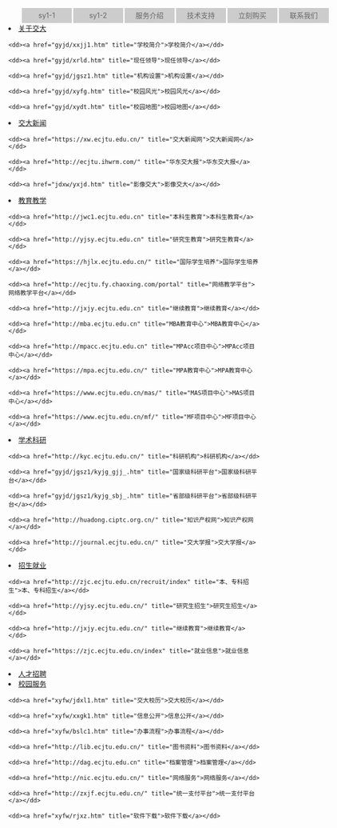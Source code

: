 <!doctype html>
<html>
<head>
<meta charset="utf-8">
<title>sy3-3</title>
<style text="text/css">
<!--
	.test ul{
		list-style:none;
	}
	.test li{
		float:left;
		width:100px;
		background:#CCC;
		margin-left:3px;
		line-height:30px;
	}
	.test{
		width:800px;
	}
	.test a:visited{
		color:#666;
		text-decoration:underline;
	}
	.test a{
		display:block;
		text-align:center;
		height:30px;
	}
	.test a:link{
		color:#666;
		background:url("背景一.jpg")#CCC no-repeat 0px 0px;
		text-decoration:none;
	}
	.test a:hover{
		color:#FFF; 
		font-weight:bold;
		text-decoration:none;
		background:url("背景二.jpg") no-repeat 0px 0px;
	} 
-->
</style></head>

<body>
	<div class="test"> <ul>
	<li><a href="1">sy1-1</a></li>
	<li><a href="2">sy1-2</a></li>
	<li><a href="3">服务介绍</a></li>
	<li><a href="4">技术支持</a></li>
	<li><a href="5">立刻购买</a></li>
	<li><a href="6">联系我们</a></li>
	</ul></div> 
	<li>
<a class="v1" href="gyjd/xxjj1.htm" title="关于交大">关于交大</a>
<dl>

    <dd><a href="gyjd/xxjj1.htm" title="学校简介">学校简介</a></dd>

    <dd><a href="gyjd/xrld.htm" title="现任领导">现任领导</a></dd>

    <dd><a href="gyjd/jgsz1.htm" title="机构设置">机构设置</a></dd>

    <dd><a href="gyjd/xyfg.htm" title="校园风光">校园风光</a></dd>

    <dd><a href="gyjd/xydt.htm" title="校园地图">校园地图</a></dd>
</dl>
</li>
<li>
<a class="v1" href="javascript:void(0)" title="交大新闻">交大新闻</a>
<dl>

    <dd><a href="https://xw.ecjtu.edu.cn/" title="交大新闻网">交大新闻网</a></dd>

    <dd><a href="http://ecjtu.ihwrm.com/" title="华东交大报">华东交大报</a></dd>

    <dd><a href="jdxw/yxjd.htm" title="影像交大">影像交大</a></dd>
</dl>
</li>
<li>
<a class="v1" href="javascript:void(0)" title="教育教学">教育教学</a>
<dl>

    <dd><a href="http://jwc1.ecjtu.edu.cn" title="本科生教育">本科生教育</a></dd>

    <dd><a href="http://yjsy.ecjtu.edu.cn" title="研究生教育">研究生教育</a></dd>

    <dd><a href="https://hjlx.ecjtu.edu.cn/" title="国际学生培养">国际学生培养</a></dd>

    <dd><a href="http://ecjtu.fy.chaoxing.com/portal" title="网络教学平台">网络教学平台</a></dd>

    <dd><a href="http://jxjy.ecjtu.edu.cn" title="继续教育">继续教育</a></dd>

    <dd><a href="http://mba.ecjtu.edu.cn" title="MBA教育中心">MBA教育中心</a></dd>

    <dd><a href="http://mpacc.ecjtu.edu.cn" title="MPAcc项目中心">MPAcc项目中心</a></dd>

    <dd><a href="https://mpa.ecjtu.edu.cn/" title="MPA教育中心">MPA教育中心</a></dd>

    <dd><a href="https://www.ecjtu.edu.cn/mas/" title="MAS项目中心">MAS项目中心</a></dd>

    <dd><a href="https://www.ecjtu.edu.cn/mf/" title="MF项目中心">MF项目中心</a></dd>
</dl>
</li>
<li>
<a class="v1" href="javascript:void(0)" title="学术科研">学术科研</a>
<dl>

    <dd><a href="http://kyc.ecjtu.edu.cn/" title="科研机构">科研机构</a></dd>

    <dd><a href="gyjd/jgsz1/kyjg_gjj_.htm" title="国家级科研平台">国家级科研平台</a></dd>

    <dd><a href="gyjd/jgsz1/kyjg_sbj_.htm" title="省部级科研平台">省部级科研平台</a></dd>

    <dd><a href="http://huadong.ciptc.org.cn/" title="知识产权网">知识产权网</a></dd>

    <dd><a href="http://journal.ecjtu.edu.cn/" title="交大学报">交大学报</a></dd>
</dl>
</li>
<li>
<a class="v1" href="javascript:void(0)" title="招生就业">招生就业</a>
<dl>

    <dd><a href="http://zjc.ecjtu.edu.cn/recruit/index" title="本、专科招生">本、专科招生</a></dd>

    <dd><a href="http://yjsy.ecjtu.edu.cn/" title="研究生招生">研究生招生</a></dd>

    <dd><a href="http://jxjy.ecjtu.edu.cn/" title="继续教育">继续教育</a></dd>

    <dd><a href="https://zjc.ecjtu.edu.cn/index" title="就业信息">就业信息</a></dd>
</dl>
</li>
<li>
<a class="v1" href="https://rczp.ecjtu.edu.cn/" title="人才招聘">人才招聘</a>
</li>
<li>
<a class="v1" href="xyfw/jdxl1.htm" title="校园服务">校园服务</a>
<dl>

    <dd><a href="xyfw/jdxl1.htm" title="交大校历">交大校历</a></dd>

    <dd><a href="xyfw/xxgk1.htm" title="信息公开">信息公开</a></dd>

    <dd><a href="xyfw/bslc1.htm" title="办事流程">办事流程</a></dd>

    <dd><a href="http://lib.ecjtu.edu.cn/" title="图书资料">图书资料</a></dd>

    <dd><a href="http://dag.ecjtu.edu.cn" title="档案管理">档案管理</a></dd>

    <dd><a href="http://nic.ecjtu.edu.cn/" title="网络服务">网络服务</a></dd>

    <dd><a href="http://zxjf.ecjtu.edu.cn/" title="统一支付平台">统一支付平台</a></dd>

    <dd><a href="xyfw/rjxz.htm" title="软件下载">软件下载</a></dd>
</dl>
</li>
</body>
</html>
